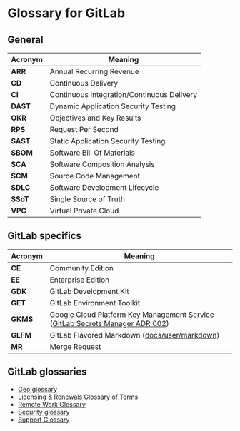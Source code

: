 # Glossary for GitLab

## General

Acronym  | Meaning
---------|-------------------------------------------
**ARR**  | Annual Recurring Revenue
**CD**   | Continuous Delivery
**CI**   | Continuous Integration/Continuous Delivery
**DAST** | Dynamic Application Security Testing
**OKR**  | Objectives and Key Results
**RPS**  | Request Per Second
**SAST** | Static Application Security Testing
**SBOM** | Software Bill Of Materials
**SCA**  | Software Composition Analysis
**SCM**  | Source Code Management
**SDLC** | Software Development Lifecycle
**SSoT** | Single Source of Truth
**VPC**  | Virtual Private Cloud

## GitLab specifics

Acronym  | Meaning
---------|------------------------------------------------------------------------------------------------------------------------------------------------------------------------------------------------------
**CE**   | Community Edition
**EE**   | Enterprise Edition
**GDK**  | GitLab Development Kit
**GET**  | GitLab Environment Toolkit
**GKMS** | Google Cloud Platform Key Management Service ([GitLab Secrets Manager ADR 002](https://handbook.gitlab.com/handbook/engineering/architecture/design-documents/secret_manager/decisions/002_gcp_kms/))
**GLFM** | GitLab Flavored Markdown ([docs/user/markdown](https://docs.gitlab.com/ee/user/markdown.html))
**MR**   | Merge Request

## GitLab glossaries

* [Geo glossary](https://docs.gitlab.com/ee/administration/geo/glossary.html)
* [Licensing & Renewals Glossary of Terms](https://handbook.gitlab.com/handbook/support/license-and-renewals/license-and-renewals-glossary/)
* [Remote Work Glossary](https://handbook.gitlab.com/handbook/company/culture/all-remote/remote-work-glossary/)
* [Security glossary](https://docs.gitlab.com/ee/user/application_security/terminology/index.html)
* [Support Glossary](https://handbook.gitlab.com/handbook/support/support-idk/)
